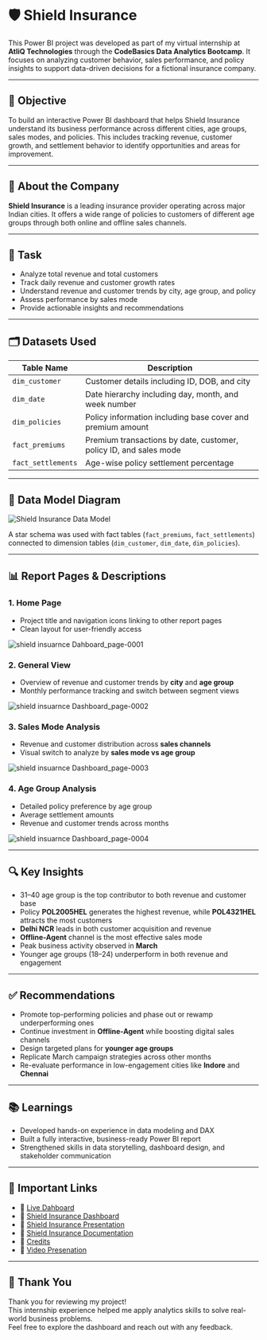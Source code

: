 # 🛡️ Shield Insurance

This Power BI project was developed as part of my virtual internship at **AtliQ Technologies** through the **CodeBasics Data Analytics Bootcamp**. It focuses on analyzing customer behavior, sales performance, and policy insights to support data-driven decisions for a fictional insurance company.

---

## 🎯 Objective

To build an interactive Power BI dashboard that helps Shield Insurance understand its business performance across different cities, age groups, sales modes, and policies. This includes tracking revenue, customer growth, and settlement behavior to identify opportunities and areas for improvement.

---

## 🏢 About the Company

**Shield Insurance** is a leading 
insurance provider operating across major Indian cities. It offers a wide range of policies to customers of different age groups through both online and offline sales channels.

---

## 🧩 Task

- Analyze total revenue and total customers
- Track daily revenue and customer growth rates
- Understand revenue and customer trends by city, age group, and policy
- Assess performance by sales mode
- Provide actionable insights and recommendations

---

## 🗂️ Datasets Used

| **Table Name**       | **Description**                                                              |
|----------------------|------------------------------------------------------------------------------|
| `dim_customer`       | Customer details including ID, DOB, and city                                 |
| `dim_date`           | Date hierarchy including day, month, and week number                         |
| `dim_policies`       | Policy information including base cover and premium amount                   |
| `fact_premiums`      | Premium transactions by date, customer, policy ID, and sales mode            |
| `fact_settlements`   | Age-wise policy settlement percentage                                        |

---

## 🔗 Data Model Diagram

![Shield Insurance Data Model](https://github.com/user-attachments/assets/9df5c614-0a3b-4223-8620-36401cfad5ba)

A star schema was used with fact tables (`fact_premiums`, `fact_settlements`) connected to dimension tables (`dim_customer`, `dim_date`, `dim_policies`).

---

## 📊 Report Pages & Descriptions

### 1. Home Page  
- Project title and navigation icons linking to other report pages  
- Clean layout for user-friendly access
  
![shield insuarnce Dahboard_page-0001](https://github.com/user-attachments/assets/ce52b32d-743d-449f-8791-52dc6d91a0ee)

### 2. General View  
- Overview of revenue and customer trends by **city** and **age group**  
- Monthly performance tracking and switch between segment views
  
![shield insuarnce Dashboard_page-0002](https://github.com/user-attachments/assets/09212760-88b5-442a-a841-28773d6fbb35)

### 3. Sales Mode Analysis  
- Revenue and customer distribution across **sales channels**  
- Visual switch to analyze by **sales mode vs age group**
  
![shield insuarnce Dashboard_page-0003](https://github.com/user-attachments/assets/bd0c8c27-558c-4d40-ac3e-928629aa835f)

### 4. Age Group Analysis  
- Detailed policy preference by age group  
- Average settlement amounts  
- Revenue and customer trends across months
  
![shield insuarnce Dashboard_page-0004](https://github.com/user-attachments/assets/2fa5e4b2-3bbd-44f3-8d50-4a1a7f6c1757)

---

## 🔍 Key Insights

- 31–40 age group is the top contributor to both revenue and customer base
- Policy **POL2005HEL** generates the highest revenue, while **POL4321HEL** attracts the most customers
- **Delhi NCR** leads in both customer acquisition and revenue
- **Offline-Agent** channel is the most effective sales mode
- Peak business activity observed in **March**
- Younger age groups (18–24) underperform in both revenue and engagement

---

## ✅ Recommendations

- Promote top-performing policies and phase out or rewamp underperforming ones
- Continue investment in **Offline-Agent** while boosting digital sales channels
- Design targeted plans for **younger age groups**
- Replicate March campaign strategies across other months
- Re-evaluate performance in low-engagement cities like **Indore** and **Chennai**

---

## 📚 Learnings

- Developed hands-on experience in data modeling and DAX  
- Built a fully interactive, business-ready Power BI report  
- Strengthened skills in data storytelling, dashboard design, and stakeholder communication

---

## 🔗 Important Links

- 🔗 [Live Dahboard](https://app.powerbi.com/view?r=eyJrIjoiYzVlNTQ4YTUtOWY1Yy00Y2FkLWIzM2ItY2YwY2M0MGQzYTM5IiwidCI6ImM2ZTU0OWIzLTVmNDUtNDAzMi1hYWU5LWQ0MjQ0ZGM1YjJjNCJ9&pageName=4b16207fa71d7bf9a39f)  
- 🔗 [Shield Insurance Dashboard](https://github.com/ashvini7823/Shield-Insurance/blob/d5170e26d02820cbc36cae5422ac165ddc3620e6/shield%20insuarnce%20Dashboard.pdf)
- 🔗 [Shield Insurance Presentation](https://github.com/ashvini7823/Shield-Insurance/blob/d5170e26d02820cbc36cae5422ac165ddc3620e6/Shield%20Insurance%20Presentation.pdf)
- 🔗 [Shield Insurance Documentation](https://github.com/ashvini7823/Shield-Insurance/blob/d5170e26d02820cbc36cae5422ac165ddc3620e6/Shield%20Insurance%20Documentation.pptx)
- 🔗 [Credits](https://github.com/ashvini7823/Shield-Insurance/blob/d5170e26d02820cbc36cae5422ac165ddc3620e6/CREDITS.md)
- 🔗 [Video Presenation](https://youtu.be/xYMLDGOVAss)

---

## 🙏 Thank You

Thank you for reviewing my project!  
This internship experience helped me apply analytics skills to solve real-world business problems.  
Feel free to explore the dashboard and reach out with any feedback.

